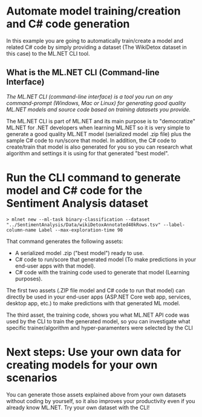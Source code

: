 # Automate model training/creation and C# code generation

In this example you are going to automatically train/create a model and related C# code by simply providing a dataset (The WikiDetox dataset in this case) to the ML.NET CLI tool. 

## What is the ML.NET CLI (Command-line Interface)

*The ML.NET CLI (command-line interface) is a tool you run on any command-prompt (Windows, Mac or Linux) for generating good quality ML.NET models and source code based on training datasets you provide.*

The ML.NET CLI is part of ML.NET and its main purpose is to "democratize" ML.NET for .NET developers when learning ML.NET so it is very simple to generate a good quality ML.NET model (serialized model .zip file) plus the sample C# code to run/score that model. In addition, the C# code to create/train that model is also generated for you so you can research what algorithm and settings it is using for that generated "best model". 


# Run the CLI command to generate model and C# code for the Sentiment Analysis dataset

```console
> mlnet new --ml-task binary-classification --dataset "../SentimentAnalysis/Data/wikiDetoxAnnotated40kRows.tsv" --label-column-name Label --max-exploration-time 90
```

That command generates the following assets:

- A serialized model .zip ("best model") ready to use. 
- C# code to run/score that generated model (To make predictions in your end-user apps with that model).
- C# code with the training code used to generate that model (Learning purposes).

The first two assets (.ZIP file model and C# code to run that model) can directly be used in your end-user apps (ASP.NET Core web app, services, desktop app, etc.) to make predictions with that generated ML model.

The third asset, the training code, shows you what ML.NET API code was used by the CLI to train the generated model, so you can investigate what specific trainer/algorithm and hyper-paramenters were selected by the CLI


# Next steps: Use your own data for creating models for your own scenarios 

You can generate those assets explained above from your own datasets without coding by yourself, so it also improves your productivity even if you already know ML.NET. Try your own dataset with the CLI!
